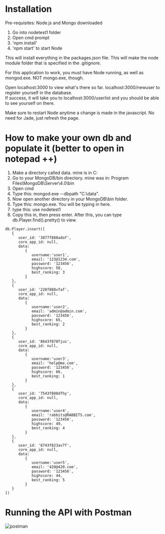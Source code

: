 # Installation
Pre-requisites: Node.js and Mongo downloaded

1. Go into nodetest1 folder
2. Open cmd prompt
3. 'npm install'
4. 'npm start' to start Node

This will install everything in the packages.json file. This will make the node module folder that is specified in the .gitignore.

For this application to work, you must have Node running, as well as mongod.exe.  NOT mongo.exe, though. 

Open localhost:3000 to view what's there so far.
localhost:3000/newuser  to register yourself in the database.  
If success, it will take you to localhost:3000/userlist and you should be able to see yourself on there.

Make sure to restart Node anytime a change is made in the javascript. No need for Jade, just refresh the page.


# How to make your own db and populate it (better to open in notepad ++)
1. Make a directory called data. mine is in C: 
2. Go to your MongoDB/bin directory. mine was in: Program Files\MongoDB\Server\4.0\bin
3. Open cmd
4. Type this:  mongod.exe --dbpath "C:\data".
5. Now open another directory in your MongoDB\bin folder.
6. Type this: mongo.exe.  You will be typing in here.
7. type this:  use nodetest1
8. Copy this in, then press enter. After this, you can type db.Player.find().pretty() to view.
```
db.Player.insert([
   {
      user_id: '3877f888adaf', 
      core_app_id: null, 
      data: 	
         {
            username:'user1',
            email: '123@1234.com',
            password: '123456',
			highscore: 50,
			best_ranking: 3 
         }
   },
   {
      user_id: '228f888vfaf', 
      core_app_id: null, 
      data: 	
         {
            username:'user2',
            email: 'admin@admin.com',
            password: '123456',
			highscore: 65,
			best_ranking: 2 
         }
   },
   {
      user_id: '8643f878fjus', 
      core_app_id: null, 
      data: 	
         {
            username:'user3',
            email: 'help@me.com',
            password: '123456',
			highscore: 66,
			best_ranking: 1 
         }
   },
   {
      user_id: '7543f888dfhy', 
      core_app_id: null, 
      data: 	
         {
            username:'user4',
            email: 'rabbits@RABBITS.com',
            password: '123456',
			highscore: 49,
			best_ranking: 4 
         }
   },
   {
      user_id: '8743f823av7f', 
      core_app_id: null, 
      data: 	
         {
            username:'user5',
            email: '420@420.com',
            password: '123456',
			highscore: 44,
			best_ranking: 5 
         }
   }
])
```

# Running the API with Postman
![postman](https://github.com/TheAlcoholicChicken/HangmanApp/tree/master/images)
